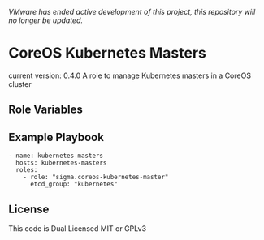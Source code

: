 *VMware has ended active development of this project, this repository will no longer be updated.*

CoreOS Kubernetes Masters
=========================

current version: 0.4.0
A role to manage Kubernetes masters in a CoreOS cluster

Role Variables
--------------

Example Playbook
----------------

    - name: kubernetes masters
      hosts: kubernetes-masters
      roles:
        - role: "sigma.coreos-kubernetes-master"
          etcd_group: "kubernetes"

License
-------

This code is Dual Licensed MIT or GPLv3
